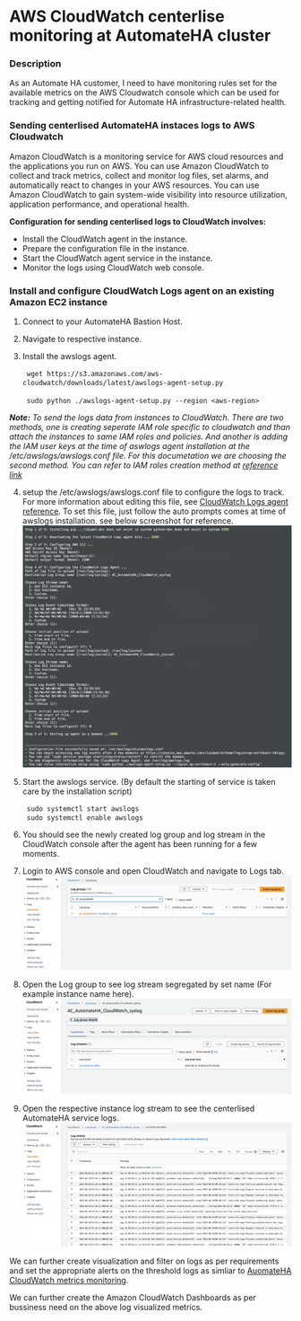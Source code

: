 # AWS CloudWatch centerlise monitoring at AutomateHA cluster

### Description
As an Automate HA customer, I need to have monitoring rules set for the available metrics on the AWS Cloudwatch console which can be used for tracking and getting notified for Automate HA infrastructure-related health.

### Sending centerlised AutomateHA instaces logs to AWS Cloudwatch
Amazon CloudWatch is a monitoring service for AWS cloud resources and the applications you run on AWS. You can use Amazon CloudWatch to collect and track metrics, collect and monitor log files, set alarms, and automatically react to changes in your AWS resources. You can use Amazon CloudWatch to gain system-wide visibility into resource utilization, application performance,
and operational health.

**Configuration for sending centerlised logs to CloudWatch involves:**

* Install the CloudWatch agent in the instance.
* Prepare the configuration file in the instance.
* Start the CloudWatch agent service in the instance.
* Monitor the logs using CloudWatch web console.

### Install and configure CloudWatch Logs agent on an existing Amazon EC2 instance

1. Connect to your AutomateHA Bastion Host.
2. Navigate to respective instance.
3. Install the awslogs agent.

        wget https://s3.amazonaws.com/aws-cloudwatch/downloads/latest/awslogs-agent-setup.py

        sudo python ./awslogs-agent-setup.py --region <aws-region>

***Note:** To send the logs data from instances to CloudWatch. There are two methods, one is creating seperate IAM role specific to cloudwatch and than attach the instances to same IAM roles and policies. And another is adding the IAM user keys at the time of aswlogs agent installation at the /etc/awslogs/awslogs.conf file. For this documetation we are choosing the second method. You can refer to IAM roles creation method at [reference link](https://docs.aws.amazon.com/AmazonCloudWatch/latest/monitoring/create-iam-roles-for-cloudwatch-agent.html)*

4. setup the /etc/awslogs/awslogs.conf file to configure the logs to track. For more information about editing this file, see [CloudWatch Logs agent reference](https://docs.aws.amazon.com/AmazonCloudWatch/latest/logs/AgentReference.html). To set this file, just follow the auto prompts comes at time of awslogs installation. see below screenshot for reference.
![awslogs_configration](images/awslogs_configure.png)

5. Start the awslogs service. (By default the starting of service is taken care by the installation script)

        sudo systemctl start awslogs
        sudo systemctl enable awslogs

6. You should see the newly created log group and log stream in the CloudWatch console after the agent has been running for a few moments.
7. Login to AWS console and open CloudWatch and navigate to Logs tab.
    ![CloudWatch_LogsGroup](images/CloudWatch_logsGroup.png)

8. Open the Log group to see log stream segregated by set name (For example instance name here).
   ![CloudWatch_LogStream](images/CloudWatch_logstream.png)
9. Open the respective instance log stream to see the centerlised AutomateHA service logs.
    ![ClodWatch_Logs](images/CloudWatch_Logs.png)

We can further create visualization and filter on logs as per requirements and set the appropriate alerts on the threshold logs as simliar to [AuomateHA CloudWatch metrics monitoring](/cloud-watch/AWS_CloudWatch_Metrics_Monitoring_Configration.md).

We can further create the Amazon CloudWatch Dashboards as per bussiness need on the above log visualized metrics.